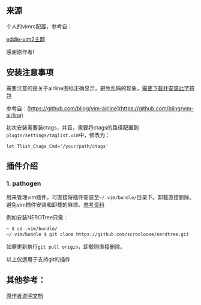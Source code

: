 ## 来源

个人的vimrc配置，参考自：

[eddie-vim2主题](https://github.com/kaochenlong/eddie-vim2)

感谢原作者!

## 安装注意事项

需要注意的是关于airline图标正确显示，避免乱码的现象，[需要下载并安装此字符包](https://powerline.readthedocs.org/en/master/installation.html#patched-fonts)

参考自：[https://github.com/bling/vim-airline](https://github.com/bling/vim-airline)

初次安装需要装ctags，并且，需要将ctags的路径配置到`plugin/settings/taglist.vim`中，修改为：

```vim
let Tlist_Ctags_Cmd='/your/path/ctags'
```

## 插件介绍

### 1. pathogen

用来管理vim插件，可直接将插件安装至`~/.vim/bundle/`目录下。卸载直接删除。避免vim插件安装和卸载的麻烦。[参考资料](http://blog.csdn.net/zhaoyw2008/article/details/8012757)

例如安装NEROTree只需：

```bash
~ $ cd .vim/bundle/
~/.vim/bundle $ git clone https://github.com/scrooloose/nerdtree.git
```

如需更新执行`git pull origin`，卸载则直接删除。

以上仅适用于支持git的插件



## 其他参考：

[原作者说明文档](https://github.com/kaochenlong/eddie-vi://github.com/kaochenlong/eddie-vim2)
